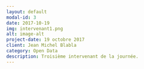 ```yaml
---
layout: default
modal-id: 3
date: 2017-10-19
img: intervenant1.png
alt: image-alt
project-date: 19 octobre 2017
client: Jean Michel Blabla
category: Open Data
description: Troisième intervenant de la journée. 
---
```

